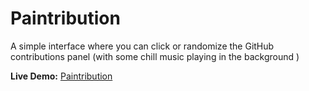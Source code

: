 # Paintribution

A simple interface where you can click or randomize the GitHub contributions panel (with some chill music playing in the background  )

  

**Live Demo:** [Paintribution](https://paintribution.vercel.app)